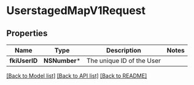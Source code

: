# UserstagedMapV1Request

## Properties
Name | Type | Description | Notes
------------ | ------------- | ------------- | -------------
**fkiUserID** | **NSNumber*** | The unique ID of the User | 

[[Back to Model list]](../README.md#documentation-for-models) [[Back to API list]](../README.md#documentation-for-api-endpoints) [[Back to README]](../README.md)


